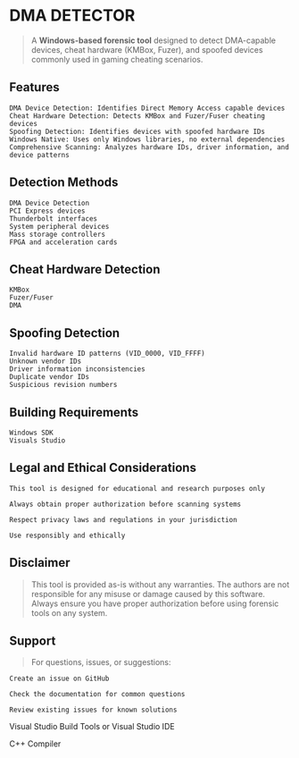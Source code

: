 # DMA DETECTOR

> A **Windows-based forensic tool** designed to detect DMA-capable devices, cheat hardware (KMBox, Fuzer), and spoofed devices commonly used in gaming cheating scenarios.

## Features
```
DMA Device Detection: Identifies Direct Memory Access capable devices
Cheat Hardware Detection: Detects KMBox and Fuzer/Fuser cheating devices
Spoofing Detection: Identifies devices with spoofed hardware IDs
Windows Native: Uses only Windows libraries, no external dependencies
Comprehensive Scanning: Analyzes hardware IDs, driver information, and device patterns
```

## Detection Methods
```
DMA Device Detection
PCI Express devices
Thunderbolt interfaces
System peripheral devices
Mass storage controllers
FPGA and acceleration cards
```

## Cheat Hardware Detection
```
KMBox
Fuzer/Fuser
DMA
```

## Spoofing Detection
```
Invalid hardware ID patterns (VID_0000, VID_FFFF)
Unknown vendor IDs
Driver information inconsistencies
Duplicate vendor IDs
Suspicious revision numbers
```

## Building Requirements
```
Windows SDK
Visuals Studio
```

## Legal and Ethical Considerations
```
This tool is designed for educational and research purposes only

Always obtain proper authorization before scanning systems

Respect privacy laws and regulations in your jurisdiction

Use responsibly and ethically
```

## Disclaimer
> This tool is provided as-is without any warranties. The authors are not responsible for any misuse or damage caused by this software. Always ensure you have proper authorization before using forensic tools on any system.


## Support
> For questions, issues, or suggestions:
```
Create an issue on GitHub

Check the documentation for common questions

Review existing issues for known solutions
```
Visual Studio Build Tools or Visual Studio IDE

C++ Compiler

